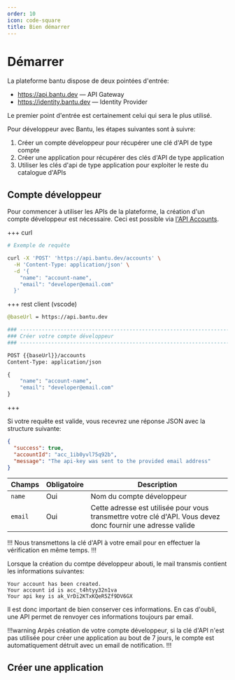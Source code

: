 ```yaml
---
order: 10
icon: code-square
title: Bien démarrer
---
```

# Démarrer

La plateforme bantu dispose de deux pointées d'entrée:

- https://api.bantu.dev &mdash; API Gateway
- https://identity.bantu.dev &mdash; Identity Provider

Le premier point d'entrée est certainement celui qui sera le plus utilisé.

Pour développeur avec Bantu, les étapes suivantes sont à suivre:

1. Créer un compte développeur pour récupérer une clé d'API de type compte
2. Créer une application pour récupérer des clés d'API de type application
3. Utiliser les clés d'api de type application pour exploiter le reste du catalogue d'APIs

## Compte développeur

Pour commencer à utiliser les APIs de la plateforme, la création d'un compte développeur est nécessaire.
Ceci est possible via <a href="http://46.101.77.127:10000/swagger-ui/index.html" target="_blank">l'API Accounts</a>.

+++ curl
```bash
# Exemple de requête 

curl -X 'POST' 'https://api.bantu.dev/accounts' \
  -H 'Content-Type: application/json' \
  -d '{
    "name": "account-name",
    "email": "developer@email.com"
  }'

```
+++ rest client (vscode)
```graphql
@baseUrl = https://api.bantu.dev

### ------------------------------------------------------------------------------
### Créer votre compte développeur
### ------------------------------------------------------------------------------

POST {{baseUrl}}/accounts
Content-Type: application/json

{
    "name": "account-name",
    "email": "developer@email.com"
}
```
+++


Si votre requête est valide, vous recevrez une réponse JSON avec la structure suivante:

```json
{
  "success": true,
  "accountId": "acc_1ib0yvl75q92b",
  "message": "The api-key was sent to the provided email address"
}
```

| Champs   | Obligatoire | Description                  |
|-         |-            |-                             |
|`name`      | Oui         | Nom du compte développeur    |
|`email`     | Oui         | Cette adresse est utilisée pour vous transmettre votre clé d'API. Vous devez donc fournir une adresse valide    |


!!! 
Nous transmettons la clé d'API à votre email pour en effectuer la vérification en même temps.
!!!

Lorsque la création du comtpe développeur abouti, le mail transmis contient les informations suivantes:


``` Exemple d'email
Your account has been created.
Your account id is acc_t4htyy32n1va
Your api key is ak_VrDi2KTxKQeR5Zf9DV6GX
```

Il est donc important de bien conserver ces informations. En cas d'oubli, une API permet de renvoyer ces informations toujours par email.


!!!warning
Arpès création de votre compte développeur, si la clé d'API n'est pas utilisée pour créer une application au bout de 7 jours, le compte est
automatiquement détruit avec un email de notification.
!!!

## Créer une application